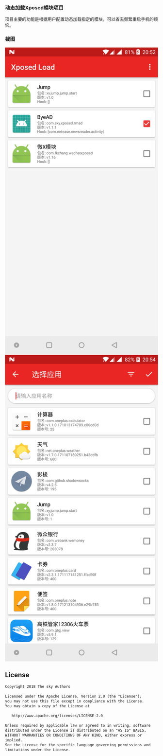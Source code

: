 ### 动态加载Xposed模块项目

项目主要的功能是根据用户配置动态加载指定的模块，可以省去频繁重启手机的烦恼。

### 截图
![](screenshot/device-2018-01-09-205210.png)
![](screenshot/device-2018-01-09-205459.png)

## License

    Copyright 2018 The sky Authors

    Licensed under the Apache License, Version 2.0 (the "License");
    you may not use this file except in compliance with the License.
    You may obtain a copy of the License at

       http://www.apache.org/licenses/LICENSE-2.0

    Unless required by applicable law or agreed to in writing, software
    distributed under the License is distributed on an "AS IS" BASIS,
    WITHOUT WARRANTIES OR CONDITIONS OF ANY KIND, either express or implied.
    See the License for the specific language governing permissions and
    limitations under the License.